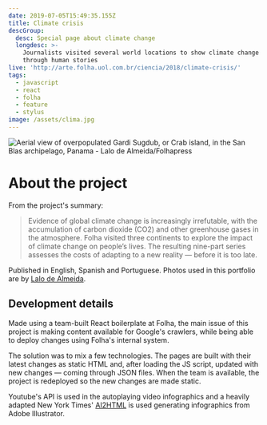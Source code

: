 ```yaml
---
date: 2019-07-05T15:49:35.155Z
title: Climate crisis
descGroup:
  desc: Special page about climate change
  longdesc: >-
    Journalists visited several world locations to show climate change impact
    through human stories
live: 'http://arte.folha.uol.com.br/ciencia/2018/climate-crisis/'
tags:
  - javascript
  - react
  - folha
  - feature
  - stylus
image: /assets/clima.jpg
---
```

![Aerial view of overpopulated Gardi Sugdub, or Crab island, in the San Blas archipelago, Panama - Lalo de Almeida/Folhapress](/assets/clima.jpg)

# About the project

From the project's summary:

> Evidence of global climate change is increasingly irrefutable, with the accumulation of carbon dioxide (CO2) and other greenhouse gases in the atmosphere.
> Folha visited three continents to explore the impact of climate change on people’s lives. The resulting nine-part series assesses the costs of adapting to a new reality — before it is too late.

Published in English, Spanish and Portuguese. Photos used in this portfolio are by [Lalo de Almeida](http://lalodealmeida.com.br/site_pt/).

## Development details



Made using a team-built React boilerplate at Folha, the main issue of this project is making content available for Google's crawlers, while being able to deploy changes using Folha's internal system.

The solution was to mix a few technologies. The pages are built with their latest changes as static HTML and, after loading the JS script, updated with new changes — coming through JSON files. When the team is available, the project is redeployed so the new changes are made static.

Youtube's API is used in the autoplaying video infographics and a heavily adapted New York Times' [AI2HTML](http://ai2html.org/) is used generating infographics from Adobe Illustrator.
